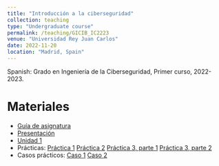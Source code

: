 ```yaml
---
title: "Introducción a la ciberseguridad"
collection: teaching
type: "Undergraduate course"
permalink: /teaching/GICIB_IC2223
venue: "Universidad Rey Juan Carlos"
date: 2022-11-20
location: "Madrid, Spain"
---
```


Spanish: Grado en Ingeniería de la Ciberseguridad, Primer curso, 2022-2023.

Materiales
======

- [Guía de asignatura](https://github.com/mbelpar/mbelpar.github.io/files/IC/guia.pdf)
- [Presentación](../mbelpar.github.io/files/IC/presentacion.pdf)
- [Unidad 1](https://github.com/mbelpar/mbelpar.github.io/files/IC/unidad1.pdf)
- Prácticas: [Práctica 1](https://github.com/mbelpar/mbelpar.github.io/files/IC/Practica1.zip) [Práctica 2](https://github.com/mbelpar/mbelpar.github.io/files/IC/Practica2.zip) [Práctica 3, parte 1](https://github.com/mbelpar/mbelpar.github.io/files/IC/Practica3.1.zip) [Práctica 3, parte 2](https://github.com/mbelpar/mbelpar.github.io/files/IC/Practica3.2.zip)
- Casos prácticos: [Caso 1](https://github.com/mbelpar/mbelpar.github.io/files/IC/caso1.pdf) [Caso 2](https://github.com/mbelpar/mbelpar.github.io/files/IC/caso2.pdf)
